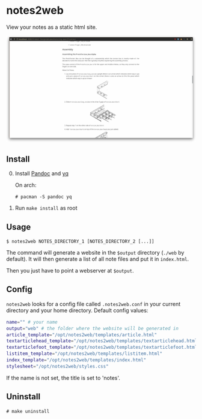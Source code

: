 # notes2web

View your notes as a static html site.

![](./screenshot.png)

## Install

0. Install [Pandoc](https://pandoc.org/index.html) and [yq](https://github.com/mikefarah/yq)

   On arch:
   ```
   # pacman -S pandoc yq
   ```

1. Run `make install` as root

## Usage

```
$ notes2web NOTES_DIRECTORY_1 [NOTES_DIRECTORY_2 [...]]
```

The command will generate a website in the `$output` directory (`./web` by default).
It will then generate a list of all note files and put it in `index.html`.

Then you just have to point a webserver at `$output`.

## Config

`notes2web` looks for a config file called `.notes2web.conf` in your current directory and your home
directory.
Default config values:

```bash
name="" # your name
output="web" # the folder where the website will be generated in
article_template="/opt/notes2web/templates/article.html"
textarticlehead_template="/opt/notes2web/templates/textarticlehead.html"
textarticlefoot_template="/opt/notes2web/templates/textarticlefoot.html"
listitem_template="/opt/notes2web/templates/listitem.html"
index_template="/opt/notes2web/templates/index.html"
stylesheet="/opt/notes2web/styles.css"
```

If the name is not set, the title is set to 'notes'.

## Uninstall

```
# make uninstall
```
